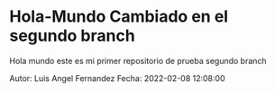 # Hola-Mundo Cambiado en el segundo branch
Hola mundo este es mi primer repositorio de prueba segundo branch

Autor: Luis Angel Fernandez
Fecha: 2022-02-08 12:08:00
